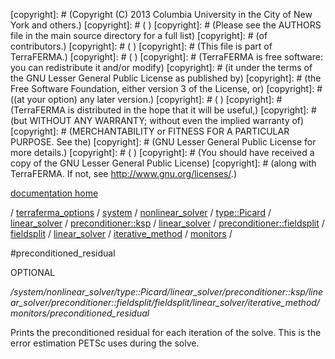 [copyright]: # (Copyright (C) 2013 Columbia University in the City of New York and others.)
[copyright]: # ( )
[copyright]: # (Please see the AUTHORS file in the main source directory for a full list)
[copyright]: # (of contributors.)
[copyright]: # ( )
[copyright]: # (This file is part of TerraFERMA.)
[copyright]: # ( )
[copyright]: # (TerraFERMA is free software: you can redistribute it and/or modify)
[copyright]: # (it under the terms of the GNU Lesser General Public License as published by)
[copyright]: # (the Free Software Foundation, either version 3 of the License, or)
[copyright]: # ((at your option) any later version.)
[copyright]: # ( )
[copyright]: # (TerraFERMA is distributed in the hope that it will be useful,)
[copyright]: # (but WITHOUT ANY WARRANTY; without even the implied warranty of)
[copyright]: # (MERCHANTABILITY or FITNESS FOR A PARTICULAR PURPOSE. See the)
[copyright]: # (GNU Lesser General Public License for more details.)
[copyright]: # ( )
[copyright]: # (You should have received a copy of the GNU Lesser General Public License)
[copyright]: # (along with TerraFERMA. If not, see <http://www.gnu.org/licenses/>.)

[documentation home](Documentation)

/ [terraferma_options](../../../../../../../../../../../../terraferma_options.md) / [system](../../../../../../../../../../../system.md) / [nonlinear_solver](../../../../../../../../../../nonlinear_solver.md) / [type::Picard](../../../../../../../../../type__Picard.md) / [linear_solver](../../../../../../../../linear_solver.md) / [preconditioner::ksp](../../../../../../../preconditioner__ksp.md) / [linear_solver](../../../../../../linear_solver.md) / [preconditioner::fieldsplit](../../../../../preconditioner__fieldsplit.md) / [fieldsplit](../../../../fieldsplit.md) / [linear_solver](../../../linear_solver.md) / [iterative_method](../../iterative_method.md) / [monitors](../monitors.md) /

#preconditioned_residual

OPTIONAL 

*/system/nonlinear_solver/type::Picard/linear_solver/preconditioner::ksp/linear_solver/preconditioner::fieldsplit/fieldsplit/linear_solver/iterative_method/monitors/preconditioned_residual*

Prints the preconditioned residual for each iteration of the solve.
This is the error estimation PETSc uses during the solve.

[autogenerated]: # (This file was automatically generated from the schema file:/home/cwilson/repos/github/TerraFERMA/TerraFERMA/buckettools/schemas/solvers.rng.)


